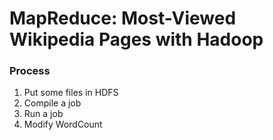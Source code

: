 # MapReduce: Most-Viewed Wikipedia Pages with Hadoop
### Process
1. Put some files in HDFS
2. Compile a job
3. Run a job
4. Modify WordCount
